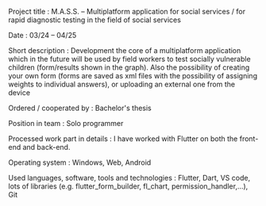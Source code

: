 Project title : M.A.S.S. – Multiplatform application for social services / for rapid diagnostic testing in the field of social services

Date : 03/24 – 04/25

Short description : Development the core of a multiplatform application which in the future will be used by field workers to test socially vulnerable children (form/results shown in the graph). Also the possibility of creating your own form (forms are saved as xml files with the possibility of assigning weights to individual answers), or uploading an external one from the device

Ordered / cooperated by : Bachelor's thesis

Position in team : Solo programmer

Processed work part in details : I have worked with Flutter on both the front-end and back-end.

Operating system : Windows, Web, Android

Used languages, software, tools and technologies : Flutter, Dart, VS code, lots of libraries (e.g. flutter_form_builder, fl_chart, permission_handler,…), Git
